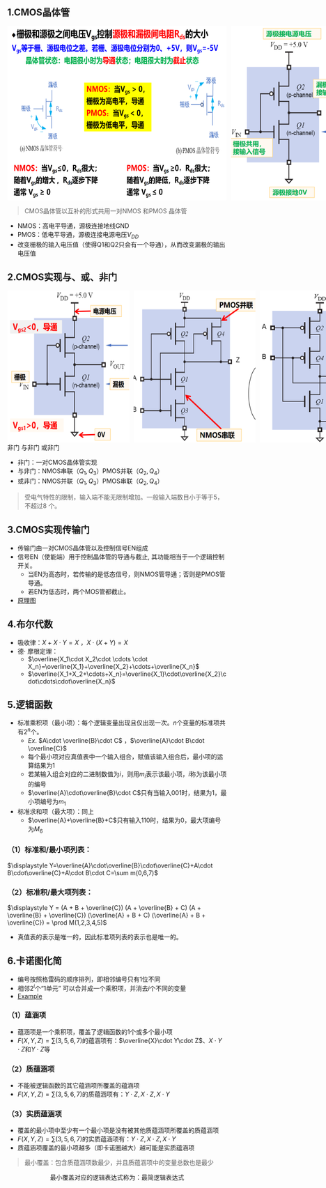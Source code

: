 ## 1.CMOS晶体管

<div style="display: flex; gap: 10px;">
  <img src="./shots/CMOS.png" width="600" height="400"/>
  <img src="./shots/CMOS结构图.png" width="280" height="400"/>
</div>
 
> CMOS晶体管以互补的形式共用一对NMOS 和PMOS 晶体管

- NMOS：高电平导通，源极连接地线GND
- PMOS：低电平导通，源极连接电源电压$V_{DD}$ 
- 改变栅极的输入电压值（使得Q1和Q2只会有一个导通），从而改变漏极的输出电压值

## 2.CMOS实现与、或、非门

<div style="display: flex; gap: 10px;">
  <img src="./shots/CMOS非门.png" width="280" height="350"/>
  <img src="./shots/CMOS与非门.png" width="280" height="350"/>
  <img src="./shots/CMOS或非门.png" width = "280"height="350"/>
</div>
           非门                                与非门                              或非门

- 非门：一对CMOS晶体管实现
- 与非门：NMOS串联（$Q_1,Q_3$）PMOS并联（$Q_2,Q_4$）
- 或非门：NMOS并联（$Q_1,Q_3$）PMOS串联（$Q_2,Q_4$）

> 受电气特性的限制，输入端不能无限制增加。一般输入端数目小于等于5，不超过8 个。

## 3.CMOS实现传输门

- 传输门由一对CMOS晶体管以及控制信号EN组成
- 信号EN（使能端）用于控制晶体管的导通与截止, 其功能相当于一个逻辑控制开关。
	- 当EN为高态时，若传输的是低态信号，则NMOS管导通；否则是PMOS管导通。
	- 若EN为低态时，两个MOS管都截止。
- [原理图](https://zh.wikipedia.org/zh-cn/%E4%BC%A0%E8%BE%93%E9%97%A8)

## 4.布尔代数

- 吸收律：$X+X\cdot Y=X$ ，$X\cdot(X+Y)=X$
- 德$\cdot$ 摩根定理：
	- $\overline{X_1\cdot X_2\cdot \cdots \cdot X_n}=\overline{X_1}+\overline{X_2}+\cdots+\overline{X_n}$
	- $\overline{X_1+X_2+\cdots+X_n}=\overline{X_1}\cdot\overline{X_2}\cdot\cdots\cdot\overline{X_n}$

## 5.逻辑函数

- 标准乘积项（最小项）：每个逻辑变量出现且仅出现一次。$n$个变量的标准项共有$2^n$个。
	- $Ex.$ $A\cdot \overline{B}\cdot C$ ，$\overline{A}\cdot B\cdot \overline{C}$
	- 每个最小项对应真值表中一个输入组合，赋值该输入组合后，最小项的运算结果为1
	- 若某输入组合对应的二进制数值为$i$，则用$m_i$表示该最小项，$i$称为该最小项的编号
	- $\overline{A}\cdot\overline{B}\cdot C$只有当输入001时，结果为1，最小项编号为$m_1$
- 标准求和项（最大项）：同上
	- $\overline{A}+\overline{B}+C$只有输入110时，结果为0，最大项编号为$M_6$
### （1）标准和/最小项列表：

$\displaystyle Y=\overline{A}\cdot\overline{B}\cdot\overline{C}+A\cdot B\cdot\overline{C}+A\cdot B\cdot C=\sum m(0,6,7)$
### （2）标准积/最大项列表：

$\displaystyle Y = (A + B + \overline{C}) (A + \overline{B} + C) (A + \overline{B} + \overline{C}) (\overline{A} + B + C) (\overline{A} + B + \overline{C}) = \prod M(1,2,3,4,5)$

- 真值表的表示是唯一的，因此标准项列表的表示也是唯一的。

## 6.卡诺图化简

- 编号按照格雷码的顺序排列，即相邻编号只有1位不同
- 相邻$2^i$个“1单元” 可以合并成一个乘积项，并消去$i$个不同的变量
- [Example](https://zh.wikipedia.org/wiki/%E5%8D%A1%E8%AF%BA%E5%9B%BE)
### （1）蕴涵项

- 蕴涵项是一个乘积项，覆盖了逻辑函数的1个或多个最小项
- $F(X,Y,Z)=\sum (3,5,6,7)$的蕴涵项有：$\overline{X}\cdot Y\cdot Z$、$X\cdot Y\cdot Z$和$Y\cdot Z$等
### （2）质蕴涵项

- 不能被逻辑函数的其它蕴涵项所覆盖的蕴涵项
- $F(X,Y,Z)=\sum (3,5,6,7)$的质蕴涵项有：$Y\cdot Z,X\cdot Z, X\cdot Y$
### （3）实质蕴涵项

- 覆盖的最小项中至少有一个最小项是没有被其他质蕴涵项所覆盖的质蕴涵项
- $F(X,Y,Z)=\sum (3,5,6,7)$的实质蕴涵项有：$Y\cdot Z,X\cdot Z, X\cdot Y$
- 质蕴涵项覆盖的最小项越多（即卡诺圈越大）越可能是实质蕴涵项

> 最小覆盖：包含质蕴涵项数最少，并且质蕴涵项中的变量总数也是最少

$$\text{最小覆盖对应的逻辑表达式称为：最简逻辑表达式
}$$

